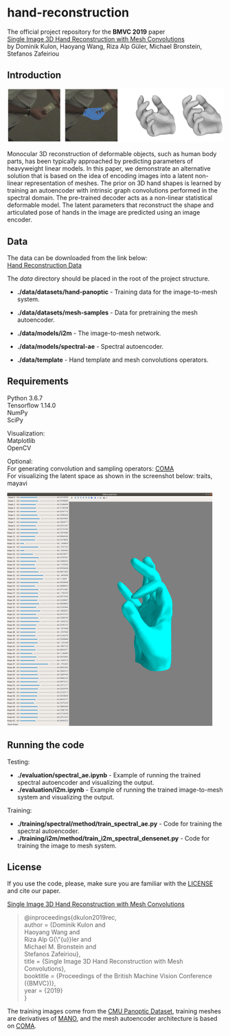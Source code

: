# hand-reconstruction
The official project repository for the **BMVC 2019** paper  
[Single Image 3D Hand Reconstruction with Mesh Convolutions](https://arxiv.org/abs/1905.01326)  
by Dominik Kulon, Haoyang Wang, Riza Alp Güler, Michael Bronstein, Stefanos Zafeiriou

## Introduction

![Diagram](./diagram.png)

Monocular 3D reconstruction of deformable objects, such as human body parts, has been typically approached by predicting parameters of heavyweight linear models. In this paper, we demonstrate an alternative solution that is based on the idea of encoding images into a latent non-linear representation of meshes. The prior on 3D hand shapes is learned by training an autoencoder with intrinsic graph convolutions performed in the spectral domain. The pre-trained decoder acts as a non-linear statistical deformable model. The latent parameters that reconstruct the shape and articulated pose of hands in the image are predicted using an image encoder.

## Data

The data can be downloaded from the link below:  
[Hand Reconstruction Data](https://imperiallondon-my.sharepoint.com/:f:/g/personal/dk2317_ic_ac_uk/Ejn5XIVkPuJGlrkaiHwOJvYBTY_hSwUbiHFEzsSPxQdD9w?e=8DaHV2)

The *data* directory should be placed in the root of the project structure.

- **./data/datasets/hand-panoptic** - Training data for the image-to-mesh system.
- **./data/datasets/mesh-samples** - Data for pretraining the mesh autoencoder.

- **./data/models/i2m** - The image-to-mesh network.
- **./data/models/spectral-ae** - Spectral autoencoder.

- **./data/template** - Hand template and mesh convolutions operators.

## Requirements

Python 3.6.7  
Tensorflow 1.14.0  
NumPy  
SciPy  

Visualization:  
Matplotlib  
OpenCV  
  
Optional:    
For generating convolution and sampling operators: [COMA](https://github.com/anuragranj/coma)  
For visualizing the latent space as shown in the screenshot below: traits, mayavi  

![Diagram](./latent_viz.png)

## Running the code

Testing:
- **./evaluation/spectral_ae.ipynb** - Example of running the trained spectral autoencoder and visualizing the output.
- **./evaluation/i2m.ipynb** - Example of running the trained image-to-mesh system and visualizing the output.

Training:
- **./training/spectral/method/train_spectral_ae.py** - Code for training the spectral autoencoder.
- **./training/i2m/method/train_i2m_spectral_densenet.py** - Code for training the image to mesh system.


## License

If you use the code, please, make sure you are familiar with the [LICENSE](./LICENSE) and cite our paper.

[Single Image 3D Hand Reconstruction with Mesh Convolutions](https://arxiv.org/abs/1905.01326)  

> @inproceedings{dkulon2019rec,  
>   author    = {Dominik Kulon and  
>                Haoyang Wang and  
>                Riza Alp G{\\"{u}}ler and  
>                Michael M. Bronstein and  
>                Stefanos Zafeiriou},  
>   title     = {Single Image 3D Hand Reconstruction with Mesh Convolutions},  
>   booktitle = {Proceedings of the British Machine Vision Conference ({BMVC})},  
>   year      = {2019}  
> }

The training images come from the [CMU Panoptic Dataset](http://domedb.perception.cs.cmu.edu/), training meshes are derivatives of [MANO](http://mano.is.tue.mpg.de/), and the mesh autoencoder architecture is based on [COMA](http://coma.is.tue.mpg.de/).
